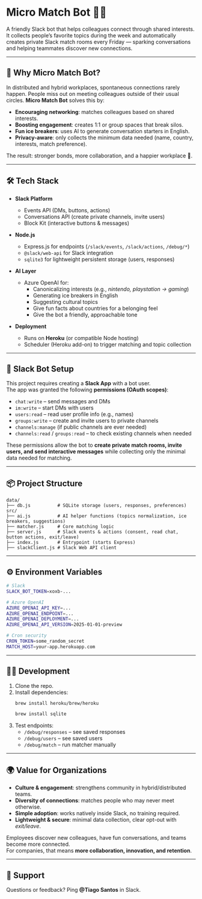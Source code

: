 # Micro Match Bot 🤝🎉

A friendly Slack bot that helps colleagues connect through shared interests.  
It collects people’s favorite topics during the week and automatically creates private Slack match rooms every Friday — sparking conversations and helping teammates discover new connections.

---

## 🚀 Why Micro Match Bot?
In distributed and hybrid workplaces, spontaneous connections rarely happen. People miss out on meeting colleagues outside of their usual circles. **Micro Match Bot** solves this by:

- **Encouraging networking**: matches colleagues based on shared interests.  
- **Boosting engagement**: creates 1:1 or group spaces that break silos.  
- **Fun ice breakers**: uses AI to generate conversation starters in English.  
- **Privacy-aware**: only collects the minimum data needed (name, country, interests, match preference).  

The result: stronger bonds, more collaboration, and a happier workplace 🎯.

---

## 🛠️ Tech Stack
- **Slack Platform**  
  - Events API (DMs, buttons, actions)  
  - Conversations API (create private channels, invite users)  
  - Block Kit (interactive buttons & messages)  

- **Node.js**  
  - Express.js for endpoints (`/slack/events`, `/slack/actions`, `/debug/*`)  
  - `@slack/web-api` for Slack integration  
  - `sqlite3` for lightweight persistent storage (users, responses)  

- **AI Layer**  
  - Azure OpenAI for:  
    - Canonicalizing interests (e.g., *nintendo, playstation → gaming*)  
    - Generating ice breakers in English  
    - Suggesting cultural topics
    - Give fun facts about countries for a belonging feel
    - Give the bot a friendly, approachable tone

- **Deployment**  
  - Runs on **Heroku** (or compatible Node hosting)  
  - Scheduler (Heroku add-on) to trigger matching and topic collection

---

## 🔑 Slack Bot Setup
This project requires creating a **Slack App** with a bot user.  
The app was granted the following **permissions (OAuth scopes)**:

- `chat:write` – send messages and DMs  
- `im:write` – start DMs with users  
- `users:read` – read user profile info (e.g., names)  
- `groups:write` – create and invite users to private channels  
- `channels:manage` (if public channels are ever needed)  
- `channels:read` / `groups:read` – to check existing channels when needed  

These permissions allow the bot to **create private match rooms, invite users, and send interactive messages** while collecting only the minimal data needed for matching.

---

## 📦 Project Structure
```
data/
├── db.js          # SQLite storage (users, responses, preferences)
src/
├── ai.js          # AI helper functions (topics normalization, ice breakers, suggestions)
├── matcher.js     # Core matching logic
├── server.js      # Slack events & actions (consent, read chat, button actions, exit/leave)
├── index.js       # Entrypoint (starts Express)
├── slackClient.js # Slack Web API client
```

---

## ⚙️ Environment Variables
```bash
# Slack
SLACK_BOT_TOKEN=xoxb-...

# Azure OpenAI
AZURE_OPENAI_API_KEY=...
AZURE_OPENAI_ENDPOINT=...
AZURE_OPENAI_DEPLOYMENT=...
AZURE_OPENAI_API_VERSION=2025-01-01-preview

# Cron security
CRON_TOKEN=some_random_secret
MATCH_HOST=your-app.herokuapp.com
```

---

## 🧑‍💻 Development
1. Clone the repo.  
2. Install dependencies:  
   ```bash
   brew install heroku/brew/heroku
   ``` 
   ```bash
   brew install sqlite
   ```
3. Test endpoints:  
   - `/debug/responses` – see saved responses  
   - `/debug/users` – see saved users
   - `/debug/match` – run matcher manually  

---

## 🌍 Value for Organizations
- **Culture & engagement**: strengthens community in hybrid/distributed teams.  
- **Diversity of connections**: matches people who may never meet otherwise.  
- **Simple adoption**: works natively inside Slack, no training required.  
- **Lightweight & secure**: minimal data collection, clear opt-out with *exit/leave*.  

Employees discover new colleagues, have fun conversations, and teams become more connected.  
For companies, that means **more collaboration, innovation, and retention**.  

---

## 🙋 Support
Questions or feedback? Ping **@Tiago Santos** in Slack.  
